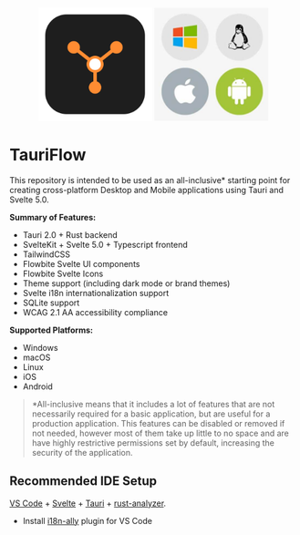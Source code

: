 <p align="center" style="flex-direction: row;">
  <img src="assets/app-icon.svg" width="200" />
  <img src="assets/platforms.jpeg" width="200" />
</p>

# TauriFlow

This repository is intended to be used as an all-inclusive\* starting point for creating cross-platform Desktop and Mobile applications using Tauri and Svelte 5.0.

**Summary of Features:**

- Tauri 2.0 + Rust backend
- SvelteKit + Svelte 5.0 + Typescript frontend
- TailwindCSS
- Flowbite Svelte UI components
- Flowbite Svelte Icons
- Theme support (including dark mode or brand themes)
- Svelte i18n internationalization support
- SQLite support
- WCAG 2.1 AA accessibility compliance

**Supported Platforms:**

- Windows
- macOS
- Linux
- iOS
- Android

> \*All-inclusive means that it includes a lot of features that are not necessarily required for a basic application, but are useful for a production application. This features can be disabled or removed if not needed, however most of them take up little to no space and are have highly restrictive permissions set by default, increasing the security of the application.

## Recommended IDE Setup

[VS Code](https://code.visualstudio.com/) + [Svelte](https://marketplace.visualstudio.com/items?itemName=svelte.svelte-vscode) + [Tauri](https://marketplace.visualstudio.com/items?itemName=tauri-apps.tauri-vscode) + [rust-analyzer](https://marketplace.visualstudio.com/items?itemName=rust-lang.rust-analyzer).

- Install [i18n-ally](https://github.com/lokalise/i18n-ally) plugin for VS Code
